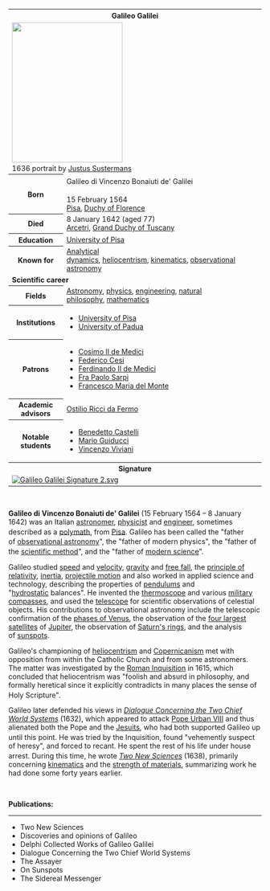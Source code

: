 <table class="infobox biography vcard">
<tbody>
<tr>
<th colspan="2">
<div class="fn">Galileo Galilei</div>
</th>
</tr>
<tr>
<td colspan="2"><a class="image" href="220px-Justus_Sustermans_-_Portrait_of_Galileo_Galilei,_1636.jpg"><img src="220px-Justus_Sustermans_-_Portrait_of_Galileo_Galilei,_1636.jpg" srcset="220px-Justus_Sustermans_-_Portrait_of_Galileo_Galilei,_1636.jpg" width="220" height="279" data-file-width="2500" data-file-height="3176" /></a>
<div>1636 portrait by&nbsp;<a title="Justus Sustermans" href="https://en.wikipedia.org/wiki/Justus_Sustermans">Justus Sustermans</a></div>
</td>
</tr>
<tr>
<th scope="row">Born</th>
<td>
<div class="nickname">Galileo di Vincenzo Bonaiuti de' Galilei<sup id="cite_ref-1" class="reference"></sup></div>
<br />15 February 1564<sup id="cite_ref-FOOTNOTEDrake19781_2-0" class="reference"></sup><br />
<div class="birthplace"><a title="Pisa" href="https://en.wikipedia.org/wiki/Pisa">Pisa</a>,&nbsp;<a title="Duchy of Florence" href="https://en.wikipedia.org/wiki/Duchy_of_Florence">Duchy of Florence</a></div>
</td>
</tr>
<tr>
<th scope="row">Died</th>
<td>8 January 1642&nbsp;(aged&nbsp;77)<br />
<div class="deathplace"><a title="Arcetri" href="https://en.wikipedia.org/wiki/Arcetri">Arcetri</a>,&nbsp;<a title="Grand Duchy of Tuscany" href="https://en.wikipedia.org/wiki/Grand_Duchy_of_Tuscany">Grand Duchy of Tuscany</a></div>
</td>
</tr>
<tr>
<th scope="row">Education</th>
<td><a title="University of Pisa" href="https://en.wikipedia.org/wiki/University_of_Pisa">University of Pisa</a></td>
</tr>
<tr>
<th scope="row">Known&nbsp;for</th>
<td><a title="Analytical dynamics" href="https://en.wikipedia.org/wiki/Analytical_dynamics">Analytical dynamics</a>,&nbsp;<a title="Heliocentrism" href="https://en.wikipedia.org/wiki/Heliocentrism">heliocentrism</a>,&nbsp;<a title="Kinematics" href="https://en.wikipedia.org/wiki/Kinematics">kinematics</a>,&nbsp;<a title="Observational astronomy" href="https://en.wikipedia.org/wiki/Observational_astronomy">observational astronomy</a></td>
</tr>
<tr>
<td colspan="2"><strong>Scientific career</strong></td>
</tr>
<tr>
<th scope="row">Fields</th>
<td class="category"><a title="Astronomy" href="https://en.wikipedia.org/wiki/Astronomy">Astronomy</a>,&nbsp;<a title="Physics" href="https://en.wikipedia.org/wiki/Physics">physics</a>,&nbsp;<a title="Engineering" href="https://en.wikipedia.org/wiki/Engineering">engineering</a>,&nbsp;<a title="Natural philosophy" href="https://en.wikipedia.org/wiki/Natural_philosophy">natural philosophy</a>,&nbsp;<a title="Mathematics" href="https://en.wikipedia.org/wiki/Mathematics">mathematics</a></td>
</tr>
<tr>
<th scope="row">Institutions</th>
<td>
<div class="plainlist">
<ul>
<li><a title="University of Pisa" href="https://en.wikipedia.org/wiki/University_of_Pisa">University of Pisa</a></li>
<li><a title="University of Padua" href="https://en.wikipedia.org/wiki/University_of_Padua">University of Padua</a></li>
</ul>
</div>
</td>
</tr>
<tr class="note">
<th scope="row">Patrons</th>
<td>
<div class="plainlist">
<ul>
<li><a class="mw-redirect" title="Cosimo II de Medici" href="https://en.wikipedia.org/wiki/Cosimo_II_de_Medici">Cosimo II de Medici</a></li>
<li><a title="Federico Cesi" href="https://en.wikipedia.org/wiki/Federico_Cesi">Federico Cesi</a></li>
<li><a class="mw-redirect" title="Ferdinando II de Medici" href="https://en.wikipedia.org/wiki/Ferdinando_II_de_Medici">Ferdinando II de Medici</a></li>
<li><a class="mw-redirect" title="Fra Paolo Sarpi" href="https://en.wikipedia.org/wiki/Fra_Paolo_Sarpi">Fra Paolo Sarpi</a></li>
<li><a title="Francesco Maria del Monte" href="https://en.wikipedia.org/wiki/Francesco_Maria_del_Monte">Francesco Maria del Monte</a></li>
</ul>
</div>
</td>
</tr>
<tr>
<th scope="row">Academic advisors</th>
<td><a class="mw-redirect" title="Ostilio Ricci da Fermo" href="https://en.wikipedia.org/wiki/Ostilio_Ricci_da_Fermo">Ostilio Ricci da Fermo</a></td>
</tr>
<tr>
<th scope="row">Notable students</th>
<td>
<div class="plainlist">
<ul>
<li><a title="Benedetto Castelli" href="https://en.wikipedia.org/wiki/Benedetto_Castelli">Benedetto Castelli</a></li>
<li><a title="Mario Guiducci" href="https://en.wikipedia.org/wiki/Mario_Guiducci">Mario Guiducci</a></li>
<li><a title="Vincenzo Viviani" href="https://en.wikipedia.org/wiki/Vincenzo_Viviani">Vincenzo Viviani</a></li>
</ul>
</div>
</td>
</tr>
<tr>
<th colspan="2">Signature</th>
</tr>
<tr>
<td colspan="2"><a class="image" href="130px-Galileo_Galilei_Signature_2.svg.png"><img src="130px-Galileo_Galilei_Signature_2.svg.png" srcset="130px-Galileo_Galilei_Signature_2.svg.png" alt="Galileo Galilei Signature 2.svg" width="130" height="57" data-file-width="140" data-file-height="61" /></a></td>
</tr>
</tbody>
</table>
</br>

<p><strong>Galileo di Vincenzo Bonaiuti de' Galilei</strong>&nbsp;(15 February 1564&nbsp;&ndash; 8 January 1642) was an Italian&nbsp;<a title="Astronomer" href="https://en.wikipedia.org/wiki/Astronomer">astronomer</a>,&nbsp;<a title="Physicist" href="https://en.wikipedia.org/wiki/Physicist">physicist</a>&nbsp;and&nbsp;<a title="Engineer" href="https://en.wikipedia.org/wiki/Engineer">engineer</a>, sometimes described as a&nbsp;<a title="Polymath" href="https://en.wikipedia.org/wiki/Polymath">polymath</a>, from&nbsp;<a title="Pisa" href="https://en.wikipedia.org/wiki/Pisa">Pisa</a>.<sup id="cite_ref-3" class="reference"></sup>&nbsp;Galileo has been called the "father of&nbsp;<a title="Observational astronomy" href="https://en.wikipedia.org/wiki/Observational_astronomy">observational astronomy</a>",<sup id="cite_ref-4" class="reference"></sup>&nbsp;the "father of modern physics",<sup id="cite_ref-5" class="reference"></sup><sup id="cite_ref-Einstein_6-0" class="reference"></sup>&nbsp;the "father of the&nbsp;<a title="Scientific method" href="https://en.wikipedia.org/wiki/Scientific_method">scientific method</a>",<sup id="cite_ref-7" class="reference"></sup>&nbsp;and the "father of&nbsp;<a class="mw-redirect" title="Modern science" href="https://en.wikipedia.org/wiki/Modern_science">modern science</a>".<sup id="cite_ref-8" class="reference"></sup></p>
<p>Galileo studied&nbsp;<a title="Speed" href="https://en.wikipedia.org/wiki/Speed">speed</a>&nbsp;and&nbsp;<a title="Velocity" href="https://en.wikipedia.org/wiki/Velocity">velocity</a>,&nbsp;<a title="Gravity" href="https://en.wikipedia.org/wiki/Gravity">gravity</a>&nbsp;and&nbsp;<a title="Free fall" href="https://en.wikipedia.org/wiki/Free_fall">free fall</a>, the&nbsp;<a title="Principle of relativity" href="https://en.wikipedia.org/wiki/Principle_of_relativity">principle of relativity</a>,&nbsp;<a title="Inertia" href="https://en.wikipedia.org/wiki/Inertia">inertia</a>,&nbsp;<a title="Projectile motion" href="https://en.wikipedia.org/wiki/Projectile_motion">projectile motion</a>&nbsp;and also worked in applied science and technology, describing the properties of&nbsp;<a class="mw-redirect" title="Pendulums" href="https://en.wikipedia.org/wiki/Pendulums">pendulums</a>&nbsp;and "<a class="mw-redirect" title="Hydrostatic" href="https://en.wikipedia.org/wiki/Hydrostatic">hydrostatic</a>&nbsp;balances". He invented the&nbsp;<a title="Thermoscope" href="https://en.wikipedia.org/wiki/Thermoscope">thermoscope</a>&nbsp;and various&nbsp;<a title="Sector (instrument)" href="https://en.wikipedia.org/wiki/Sector_(instrument)">military compasses</a>, and used the&nbsp;<a title="Telescope" href="https://en.wikipedia.org/wiki/Telescope">telescope</a>&nbsp;for scientific observations of celestial objects. His contributions to observational astronomy include the telescopic confirmation of the&nbsp;<a title="Phases of Venus" href="https://en.wikipedia.org/wiki/Phases_of_Venus">phases of Venus</a>, the observation of the&nbsp;<a class="mw-redirect" title="Galilean Moons" href="https://en.wikipedia.org/wiki/Galilean_Moons">four largest satellites</a>&nbsp;of&nbsp;<a title="Jupiter" href="https://en.wikipedia.org/wiki/Jupiter">Jupiter</a>, the observation of&nbsp;<a class="mw-redirect" title="Saturn's rings" href="https://en.wikipedia.org/wiki/Saturn%27s_rings">Saturn's rings</a>, and the analysis of&nbsp;<a class="mw-redirect" title="Sunspots" href="https://en.wikipedia.org/wiki/Sunspots">sunspots</a>.</p>
<p>Galileo's championing of&nbsp;<a title="Heliocentrism" href="https://en.wikipedia.org/wiki/Heliocentrism">heliocentrism</a>&nbsp;and&nbsp;<a title="Copernican heliocentrism" href="https://en.wikipedia.org/wiki/Copernican_heliocentrism">Copernicanism</a>&nbsp;met with opposition from within the Catholic Church and from some astronomers. The matter was investigated by the&nbsp;<a title="Roman Inquisition" href="https://en.wikipedia.org/wiki/Roman_Inquisition">Roman Inquisition</a>&nbsp;in 1615, which concluded that heliocentrism was "foolish and absurd in philosophy, and formally heretical since it explicitly contradicts in many places the sense of Holy Scripture".<sup id="cite_ref-FOOTNOTEHannam2009329&ndash;344_9-0" class="reference"></sup><sup id="cite_ref-FOOTNOTESharratt1994127&ndash;131_10-0" class="reference"></sup><sup id="cite_ref-FOOTNOTEFinocchiaro201074_11-0" class="reference"></sup></p>
<p>Galileo later defended his views in&nbsp;<em><a title="Dialogue Concerning the Two Chief World Systems" href="https://en.wikipedia.org/wiki/Dialogue_Concerning_the_Two_Chief_World_Systems">Dialogue Concerning the Two Chief World Systems</a></em>&nbsp;(1632), which appeared to attack&nbsp;<a title="Pope Urban VIII" href="https://en.wikipedia.org/wiki/Pope_Urban_VIII">Pope Urban VIII</a>&nbsp;and thus alienated both the Pope and the&nbsp;<a class="mw-redirect" title="Jesuits" href="https://en.wikipedia.org/wiki/Jesuits">Jesuits</a>, who had both supported Galileo up until this point.<sup id="cite_ref-FOOTNOTEHannam2009329&ndash;344_9-1" class="reference"></sup>&nbsp;He was tried by the Inquisition, found "vehemently suspect of heresy", and forced to recant. He spent the rest of his life under house arrest.<sup id="cite_ref-FOOTNOTEFinocchiaro199747_12-0" class="reference"></sup><sup id="cite_ref-FOOTNOTEHilliam200596_13-0" class="reference"></sup>&nbsp;During this time, he wrote&nbsp;<em><a title="Two New Sciences" href="https://en.wikipedia.org/wiki/Two_New_Sciences">Two New Sciences</a></em>&nbsp;(1638), primarily concerning&nbsp;<a title="Kinematics" href="https://en.wikipedia.org/wiki/Kinematics">kinematics</a>&nbsp;and the&nbsp;<a title="Strength of materials" href="https://en.wikipedia.org/wiki/Strength_of_materials">strength of materials</a>, summarizing work he had done some forty years earlier.</p>

</br>
<p><strong> Publications: </strong></p>
<hr>
<ul>


 <li><a target="_blank" href="https://github.com/manjunath5496/Galileo-Galilei-Publications/blob/master/tst(128).pdf" style="text-decoration:none;">Two New Sciences</a></li>
                            
 <li><a target="_blank" href="https://github.com/manjunath5496/Galileo-Galilei-Publications/blob/master/tst(129).pdf" style="text-decoration:none;">Discoveries and opinions of Galileo</a></li>
 <li><a target="_blank" href="https://github.com/manjunath5496/Galileo-Galilei-Publications/blob/master/tst(130).pdf" style="text-decoration:none;">Delphi Collected Works of Galileo Galilei</a></li>
                            
 <li><a target="_blank" href="https://github.com/manjunath5496/Galileo-Galilei-Publications/blob/master/tst(131).pdf" style="text-decoration:none;">Dialogue Concerning the Two Chief World Systems</a></li>
 
  <li><a target="_blank" href="https://github.com/manjunath5496/Galileo-Galilei-Publications/blob/master/tst(132).pdf" style="text-decoration:none;">The Assayer</a></li>
                            
 <li><a target="_blank" href="https://github.com/manjunath5496/Galileo-Galilei-Publications/blob/master/tst(133).pdf" style="text-decoration:none;">On Sunspots</a></li>
 
  <li><a target="_blank" href="https://github.com/manjunath5496/Galileo-Galilei-Publications/blob/master/tst(134).pdf" style="text-decoration:none;">The Sidereal Messenger</a></li>
                           
</ul>

</br>
